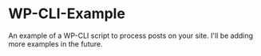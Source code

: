 WP-CLI-Example
==============

An example of a WP-CLI script to process posts on your site. I'll be adding more examples in the future.
